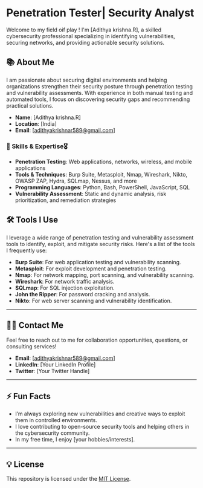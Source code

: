 # Penetration Tester| Security Analyst

Welcome to my field oif play ! I'm [Adithya krishna.R], a skilled cybersecurity professional specializing in identifying vulnerabilities, securing networks, and providing actionable security solutions. 

## 📚 About Me

I am passionate about securing digital environments and helping organizations strengthen their security posture through penetration testing and vulnerability assessments. With experience in both manual testing and automated tools, I focus on discovering security gaps and recommending practical solutions.

- **Name**: [Adithya krishna.R]
- **Location**: [India]
- **Email**: [adithyakrishnar589@gmail.com]

### 💼 Skills & Expertise🎖️
- **Penetration Testing**: Web applications, networks, wireless, and mobile applications
- **Tools & Techniques**: Burp Suite, Metasploit, Nmap, Wireshark, Nikto, OWASP ZAP, Hydra, SQLmap, Nessus, and more
- **Programming Languages**: Python, Bash, PowerShell, JavaScript, SQL
- **Vulnerability Assessment**: Static and dynamic analysis, risk prioritization, and remediation strategies


## 🛠️ Tools I Use

I leverage a wide range of penetration testing and vulnerability assessment tools to identify, exploit, and mitigate security risks. Here's a list of the tools I frequently use:

- **Burp Suite**: For web application testing and vulnerability scanning.
- **Metasploit**: For exploit development and penetration testing.
- **Nmap**: For network mapping, port scanning, and vulnerability scanning.
- **Wireshark**: For network traffic analysis.
- **SQLmap**: For SQL injection exploitation.
- **John the Ripper**: For password cracking and analysis.
- **Nikto**: For web server scanning and vulnerability identification.

---


## 🧑‍💻 Contact Me

Feel free to reach out to me for collaboration opportunities, questions, or consulting services!

- **Email**: [adithyakrishnar589@gmail.com]
- **LinkedIn**: [Your LinkedIn Profile]
- **Twitter**: [Your Twitter Handle]

---

## ⚡️ Fun Facts

- I’m always exploring new vulnerabilities and creative ways to exploit them in controlled environments.
- I love contributing to open-source security tools and helping others in the cybersecurity community.
- In my free time, I enjoy [your hobbies/interests].

---

## 💡 License

This repository is licensed under the [MIT License](LICENSE).


